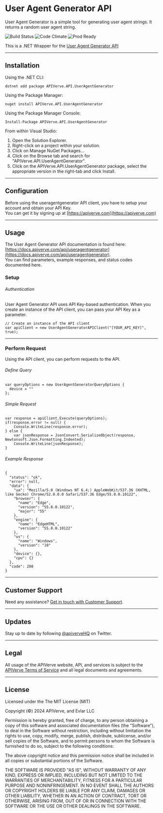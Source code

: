 User Agent Generator API
============

User Agent Generator is a simple tool for generating user agent strings. It returns a random user agent string.

![Build Status](https://img.shields.io/badge/build-passing-green)
![Code Climate](https://img.shields.io/badge/maintainability-B-purple)
![Prod Ready](https://img.shields.io/badge/production-ready-blue)

This is a .NET Wrapper for the [User Agent Generator API](https://apiverve.com/marketplace/api/useragentgenerator)

---

## Installation

Using the .NET CLI:
```
dotnet add package APIVerve.API.UserAgentGenerator
```

Using the Package Manager:
```
nuget install APIVerve.API.UserAgentGenerator
```

Using the Package Manager Console:
```
Install-Package APIVerve.API.UserAgentGenerator
```

From within Visual Studio:

1. Open the Solution Explorer.
2. Right-click on a project within your solution.
3. Click on Manage NuGet Packages...
4. Click on the Browse tab and search for "APIVerve.API.UserAgentGenerator".
5. Click on the APIVerve.API.UserAgentGenerator package, select the appropriate version in the right-tab and click Install.


---

## Configuration

Before using the useragentgenerator API client, you have to setup your account and obtain your API Key.  
You can get it by signing up at [https://apiverve.com](https://apiverve.com)

---

## Usage

The User Agent Generator API documentation is found here: [https://docs.apiverve.com/api/useragentgenerator](https://docs.apiverve.com/api/useragentgenerator).  
You can find parameters, example responses, and status codes documented here.

### Setup

###### Authentication
User Agent Generator API uses API Key-based authentication. When you create an instance of the API client, you can pass your API Key as a parameter.

```
// Create an instance of the API client
var apiClient = new UserAgentGeneratorAPIClient("[YOUR_API_KEY]", true);
```

---


### Perform Request
Using the API client, you can perform requests to the API.

###### Define Query

```
var queryOptions = new UserAgentGeneratorQueryOptions {
  device = ""
};
```

###### Simple Request

```
var response = apiClient.Execute(queryOptions);
if(response.error != null) {
	Console.WriteLine(response.error);
} else {
    var jsonResponse = JsonConvert.SerializeObject(response, Newtonsoft.Json.Formatting.Indented);
    Console.WriteLine(jsonResponse);
}
```

###### Example Response

```
{
  "status": "ok",
  "error": null,
  "data": {
    "ua": "Mozilla/5.0 (Windows NT 6.4;) AppleWebKit/537.36 (KHTML, like Gecko) Chrome/52.0.0.0 Safari/537.36 Edge/55.0.0.10122",
    "browser": {
      "name": "Edge",
      "version": "55.0.0.10122",
      "major": "55"
    },
    "engine": {
      "name": "EdgeHTML",
      "version": "55.0.0.10122"
    },
    "os": {
      "name": "Windows",
      "version": "10"
    },
    "device": {},
    "cpu": {}
  },
  "code": 200
}
```

---

## Customer Support

Need any assistance? [Get in touch with Customer Support](https://apiverve.com/contact).

---

## Updates
Stay up to date by following [@apiverveHQ](https://twitter.com/apiverveHQ) on Twitter.

---

## Legal

All usage of the APIVerve website, API, and services is subject to the [APIVerve Terms of Service](https://apiverve.com/terms) and all legal documents and agreements.

---

## License
Licensed under the The MIT License (MIT)

Copyright (&copy;) 2024 APIVerve, and Evlar LLC

Permission is hereby granted, free of charge, to any person obtaining a copy of this software and associated documentation files (the "Software"), to deal in the Software without restriction, including without limitation the rights to use, copy, modify, merge, publish, distribute, sublicense, and/or sell copies of the Software, and to permit persons to whom the Software is furnished to do so, subject to the following conditions:

The above copyright notice and this permission notice shall be included in all copies or substantial portions of the Software.

THE SOFTWARE IS PROVIDED "AS IS", WITHOUT WARRANTY OF ANY KIND, EXPRESS OR IMPLIED, INCLUDING BUT NOT LIMITED TO THE WARRANTIES OF MERCHANTABILITY, FITNESS FOR A PARTICULAR PURPOSE AND NONINFRINGEMENT. IN NO EVENT SHALL THE AUTHORS OR COPYRIGHT HOLDERS BE LIABLE FOR ANY CLAIM, DAMAGES OR OTHER LIABILITY, WHETHER IN AN ACTION OF CONTRACT, TORT OR OTHERWISE, ARISING FROM, OUT OF OR IN CONNECTION WITH THE SOFTWARE OR THE USE OR OTHER DEALINGS IN THE SOFTWARE.